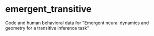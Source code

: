 # emergent_transitive
 Code and human behavioral data for "Emergent neural dynamics and geometry for a transitive inference task" 
